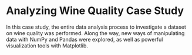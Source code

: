 # Analyzing Wine Quality Case Study

In this case study, the entire data analysis process to investigate a dataset on wine quality was performed. Along the way, new ways of manipulating data with NumPy and Pandas were explored, as well as powerful visualization tools with Matplotlib.
